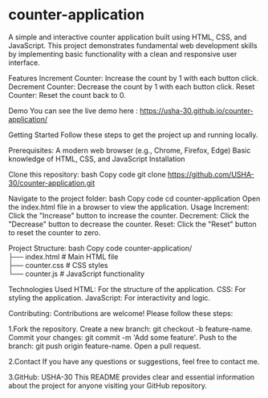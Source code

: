 # counter-application

A simple and interactive counter application built using HTML, CSS, and JavaScript. This project demonstrates fundamental web development skills by implementing basic functionality with a clean and responsive user interface.

Features
Increment Counter: Increase the count by 1 with each button click.
Decrement Counter: Decrease the count by 1 with each button click.
Reset Counter: Reset the count back to 0.

Demo
You can see the live demo here : https://usha-30.github.io/counter-application/


Getting Started
Follow these steps to get the project up and running locally.

Prerequisites:
A modern web browser (e.g., Chrome, Firefox, Edge)
Basic knowledge of HTML, CSS, and JavaScript Installation

Clone this repository:
bash
Copy code
git clone https://github.com/USHA-30/counter-application.git

Navigate to the project folder:
bash
Copy code
cd counter-application
Open the index.html file in a browser to view the application.
Usage
Increment: Click the "Increase" button to increase the counter.
Decrement: Click the "Decrease" button to decrease the counter.
Reset: Click the "Reset" button to reset the counter to zero.


Project Structure:
bash
Copy code
counter-application/
<br>
├── index.html   # Main HTML file 
<br>
├── counter.css    # CSS styles 
<br>
└── counter.js    # JavaScript functionality


Technologies Used
HTML: For the structure of the application.
CSS: For styling the application.
JavaScript: For interactivity and logic.

Contributing:
Contributions are welcome! Please follow these steps:

1.Fork the repository.
Create a new branch: git checkout -b feature-name.
Commit your changes: git commit -m 'Add some feature'.
Push to the branch: git push origin feature-name.
Open a pull request.


2.Contact
If you have any questions or suggestions, feel free to contact me.

3.GitHub: USHA-30 
This README provides clear and essential information about the project for anyone visiting your GitHub repository. 








